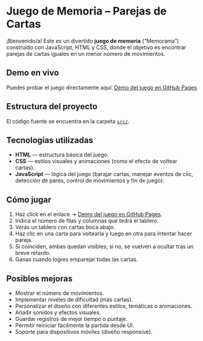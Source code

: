 # Juego de Memoria – Parejas de Cartas

¡Bienvenido/a! Este es un divertido **juego de memoria** (“Memorama”) construido con JavaScript, HTML y CSS, donde el objetivo es encontrar parejas de cartas iguales en un menor número de movimientos.

##  Demo en vivo

Puedes probar el juego directamente aquí:
[Demo del juego en GitHub Pages](https://gpasadasfj.github.io/JS-parejas-de-cartas/)

##  Estructura del proyecto

El código fuente se encuentra en la carpeta [`src/`](https://github.com/Gpasadasfj/JS-parejas-de-cartas/tree/main/src).

##  Tecnologías utilizadas

- **HTML** — estructura básica del juego.
- **CSS** — estilos visuales y animaciones (como el efecto de voltear cartas).
- **JavaScript** — lógica del juego (barajar cartas, manejar eventos de clic, detección de pares, control de movimientos y fin de juego).

##  Cómo jugar

1. Haz click en el enlace -> [Demo del juego en GitHub Pages](https://gpasadasfj.github.io/JS-parejas-de-cartas/).
2. Indica el número de filas y columnas que tedrá el tablero.
3. Verás un tablero con cartas boca abajo.
4. Haz clic en una carta para voltearla y luego en otra para intentar hacer pareja.
5. Si coinciden, ambas quedan visibles; si no, se vuelven a ocultar tras un breve retardo.
6. Ganas cuando logres emparejar todas las cartas.

##  Posibles mejoras

- Mostrar el número de movimientos.
- Implementar niveles de dificultad (más cartas).
- Personalizar el diseño con diferentes estilos, temáticas o animaciones.
- Añadir sonidos y efectos visuales.
- Guardar registros de mejor tiempo o puntaje.
- Permitir reiniciar fácilmente la partida desde UI.
- Soporte para dispositivos móviles (diseño responsive).


